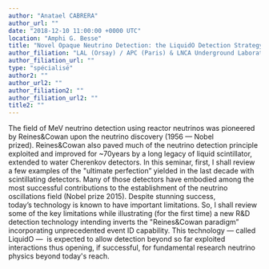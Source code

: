 ```yaml
---
author: "Anatael CABRERA"
author_url: ""
date: "2018-12-10 11:00:00 +0000 UTC"
location: "Amphi G. Besse"
title: "Novel Opaque Neutrino Detection: the LiquidO Detection Strategy & Physics"
author_filiation: "LAL (Orsay) / APC (Paris) & LNCA Underground Laboratory (Chooz)"
author_filiation_url: ""
type: "spécialisé"
author2: ""
author_url2: ""
author_filiation2: ""
author_filiation_url2: ""
title2: ""
---
```

The field of MeV neutrino detection using reactor neutrinos was pioneered by Reines&amp;Cowan upon the neutrino discovery (1956 — Nobel prized). Reines&amp;Cowan also paved much of the neutrino detection principle exploited and improved for ~70years by a long legacy of liquid scintillator, extended to water Cherenkov detectors. In this seminar, first, I shall review a few examples of the "ultimate perfection” yielded in the last decade with scintillating detectors. Many of those detectors have embodied among the most successful contributions to the establishment of the neutrino oscillations field (Nobel prize 2015). Despite stunning success, today’s technology is known to have important limitations. So, I shall review some of the key limitations while illustrating (for the first time) a new R&amp;D detection technology intending inverts the "Reines&amp;Cowan paradigm” incorporating unprecedented event ID capability. This technology — called LiquidO —  is expected to allow detection beyond so far exploited interactions thus opening, if successful, for fundamental research neutrino physics beyond today's reach.
